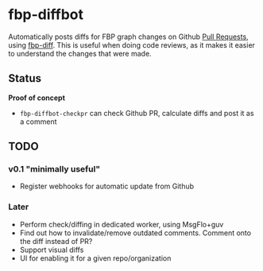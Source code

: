 # fbp-diffbot

Automatically posts diffs for FBP graph changes on Github [Pull Requests](https://help.github.com/articles/using-pull-requests/),
using [fbp-diff](https://github.com/flowbased/fbp-diff).
This is useful when doing code reviews, as it makes it easier to understand the changes that were made.

## Status

**Proof of concept**

* `fbp-diffbot-checkpr` can check Github PR, calculate diffs and post it as a comment

## TODO

### v0.1 "minimally useful"

* Register webhooks for automatic update from Github

### Later

* Perform check/diffing in dedicated worker, using MsgFlo+guv
* Find out how to invalidate/remove outdated comments. Comment onto the diff instead of PR?
* Support visual diffs
* UI for enabling it for a given repo/organization
